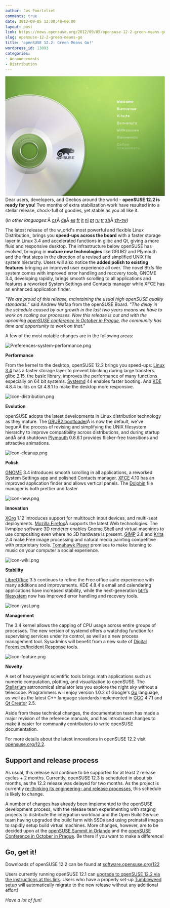 ```yaml
---
author: Jos Poortvliet
comments: true
date: 2012-09-05 12:00:48+00:00
layout: post
link: https://news.opensuse.org/2012/09/05/opensuse-12-2-green-means-go/
slug: opensuse-12-2-green-means-go
title: 'openSUSE 12.2: Green Means Go!'
wordpress_id: 13893
categories:
- Announcements
- Distribution
---
```


![DVD Welcome image](/wp-content/uploads/2012/08/12.2_DVD_Welcome.jpg)Dear users, developers, and Geekos around the world - **openSUSE 12.2 is ready for you**! Two months of extra stabilization work have resulted into a stellar release, chock-full of goodies, yet stable as you all like it.


(_In other languages_:Â [cs](http://cs.opensuse.org/Ozn%C3%A1men%C3%AD_nov%C3%A9ho_vyd%C3%A1n%C3%AD)Â [de](http://de.opensuse.org/Ank%C3%BCndigung)Â [es](http://es.opensuse.org/Release_announcement) [fr](http://fr.opensuse.org/Annonce_de_version) [it](http://it.opensuse.org/Release_announcement) [nl](http://nl.opensuse.org/Release_announcement) [pt](http://pt.opensuse.org/Release_announcement) [ru](http://ru.opensuse.org/%D0%9E%D0%B1%D1%8A%D1%8F%D0%B2%D0%BB%D0%B5%D0%BD%D0%B8%D0%B5_%D0%BE_%D0%B2%D1%8B%D0%BF%D1%83%D1%81%D0%BA%D0%B5) [tr](http://tr.opensuse.org/S%C3%BCr%C3%BCm_duyurusu) [zh](http://zh.opensuse.org/%E5%8F%91%E8%A1%8C%E8%AF%B4%E6%98%8E)Â [zh-tw](http://zh-tw.opensuse.org/Release_announcement))



The latest release of the w_orld's most powerful and flexible Linux Distribution_ brings you **speed-ups across the board** with a faster storage layer in Linux 3.4 and accelerated functions in glibc and Qt, giving a more fluid and responsive desktop. The infrastructure below openSUSE has evolved, bringing in **mature new technologies** like GRUB2 and Plymouth and the first steps in the direction of a revised and simplified UNIX file system hierarchy. Users will also notice the **added polish to existing features** bringing an improved user experience all over. The novel Btrfs file system comes with improved error handling and recovery tools, GNOME 3.4, developing rapidly, brings smooth scrolling to all applications and features a reworked System Settings and Contacts manager while XFCE has an enhanced application finder.<!-- more -->

_"We are proud of this release, maintaining the usual high openSUSE quality standards."_ said Andrew Wafaa from the openSUSE Board. _"The delay in the schedule caused by our growth in the last two years means we have to work on scaling our processes. Now this release is out and with the upcoming [openSUSE conference in October in Prague](http://conference.opensuse.org), the community has time and opportunity to work on that."_

A few of the most notable changes are in the following areas:





  
![Preferences-system-performance.png](http://en.opensuse.org/images/d/da/Preferences-system-performance.png)






**Performance**

From the kernel to the desktop, openSUSE 12.2 brings you speed-ups: [Linux 3.4](http://opensuse.org/Portal:Kernel) has a faster storage layer to prevent blocking during large transfers. glibc 2.15, the basic library, improves the performance of many functions especially on 64 bit systems. [Systemd](http://openSUSE.org/Systemd) 44 enables faster booting. And [KDE](http://opensuse.org/Portal:KDE) 4.8.4 builds on Qt 4.8.1 to make the desktop more responsive.















  
![Icon-distribution.png](http://en.opensuse.org/images/thumb/d/d0/Icon-distribution.png/48px-Icon-distribution.png)






**Evolution**

openSUSE adopts the latest developments in Linux distribution technology as they mature. The [GRUB2 bootloader](http://opensuse.org/GRUB)Â is now the default, we've begunÂ the process of revising and simplifying the UNIX filesystem hierarchy to improve compatibility across distributions, and during startup andÂ and shutdown [Plymouth](http://www.freedesktop.org/wiki/Software/Plymouth) 0.8.6.1 provides flicker-free transitions and attractive animations.















  
![Icon-cleanup.png](http://en.opensuse.org/images/thumb/6/6a/Icon-cleanup.png/48px-Icon-cleanup.png)






**Polish**

[GNOME](http://opensuse.org/Portal:GNOME) 3.4 introduces smooth scrolling in all applications, a reworked System Settings app and polished Contacts manager. [XFCE](http://opensuse.org/Xfce) 4.10 has an improved application finder and allows vertical panels. The [Dolphin](http://opensuse.org/Dolphin) file manager is both prettier and faster.















  
![Icon-new.png](http://en.opensuse.org/images/thumb/6/66/Icon-new.png/48px-Icon-new.png)






**Innovation**

[XOrg](http://opensuse.org/X_Window_System) 1.12 introduces support for multitouch input devices, and multi-seat deployments. [Mozilla Firefox](http://opensuse.org/Firefox)Â supports the latest Web technologies. The llvmpipe software 3D renderer enables [Gnome Shell](/GNOME) and virtual machines to use compositing even where no 3D hardware is present. [GIMP](http://opensuse.org/GIMP) 2.8 and [Krita](http://opensuse.org/Krita) 2.4 make Free image processing and natural media painting competitive with proprietary tools. [Tomahawk Player](http://www.tomahawk-player.org) promises to make listening to music on your computer a social experience.















  
![Icon-wiki.png](http://en.opensuse.org/images/thumb/3/30/Icon-wiki.png/48px-Icon-wiki.png)






**Stability**

[LibreOffice](http://opensuse.org/LibreOffice) 3.5 continues to refine the Free office suite experience with many additions and improvements. KDE 4.8.4's email and calendaring applications have increased stability, while the next-generation [btrfs filesystem](https://btrfs.wiki.kernel.org/index.php/Main_Page) now has improved error handling and recovery tools.















  
![Icon-yast.png](http://en.opensuse.org/images/thumb/f/f8/Icon-yast.png/48px-Icon-yast.png)






**Management**

The 3.4 kernel allows the capping of CPU usage across entire groups of processes. The new version of systemd offers a watchdog function for supervising services under its control, as well as a new process management tool. Sysadmins will benefit from a new suite of [Digital Forensics/Incident Response](http://opensuse.org/DFIR_-_Imaging_Tools) tools.















  
![Icon-feature.png](http://en.opensuse.org/images/thumb/8/84/Icon-feature.png/48px-Icon-feature.png)






**Novelty**

A set of heavyweight scientific tools brings math applications such as numeric computation, plotting, and visualization to openSUSE. The [Stellarium](http://www.stellarium.org/) astronomical simulator lets you explore the night sky without a telescope. Programmers will enjoy version 1.0.2 of Google's [Go](http://opensuse.org/SDB:Go) language, as well as the latest C++ language standards implemented in [GCC](http://gcc.gnu.org/) 4.7.1 and [Qt Creator](http://qt-project.org/wiki/Category:Tools::QtCreator) 2.5.










Aside from these technical changes, the documentation team has made a major revision of the reference manuals, and has introduced changes to make it easier for community contributors to write openSUSE documentation.

For more details about the latest innovations in openSUSE 12.2 visit [opensuse.org/12.2](http://opensuse.org/12.2 ).


## Support and release process


As usual, this release will continue to be supported for at least 2 release cycles + 2 months. Currently, openSUSE 12.3 is scheduled in about six months, as the 12.2 release was delayed for two months. As the project is currently [re-thinking its engineering- and release processes](http://news.opensuse.org/2012/06/14/where-is-my-12-2-my-kingdom-for-a-12-2/), this schedule is likely to change.

A number of changes has already been implemented to the openSUSE development process, with the release team experimenting with staging projects to distribute the integration workload and the Open Build Service team having upgraded the build farm with SSDs and using preinstall images to rapidly setup build virtual machines. More changes, however, are to be decided upon at the [openSUSE Summit in Orlando](http://summit.opensuse.org) and the [openSUSE Conference in October in Prague](http://conference.opensuse.org). Be there if you want to make a difference!


## Go, get it!


Downloads of openSUSE 12.2 can be found at [software.opensuse.org/122](http://software.opensuse.org/122)

Users currently running openSUSE 12.1 can [upgrade to openSUSE 12.2 via the instructions at this link](http://en.opensuse.org/Upgrade). Users who have a properly set-up [Tumbleweed setup](http://opensuse.org/Tumbleweed) will automatically migrate to the new release without any additional effort!

_Have a lot of fun!_
